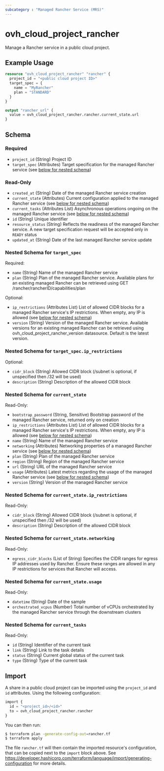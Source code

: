 ```yaml
---
subcategory : "Managed Rancher Service (MRS)"
---
```


# ovh_cloud_project_rancher

Manage a Rancher service in a public cloud project.

## Example Usage

```terraform
resource "ovh_cloud_project_rancher" "rancher" {
  project_id = "<public cloud project ID>"
  target_spec = {
    name = "MyRancher"
    plan = "STANDARD"
  }
}

output "rancher_url" {
  value = ovh_cloud_project_rancher.rancher.current_state.url
}
```

## Schema

### Required

- `project_id` (String) Project ID
- `target_spec` (Attributes) Target specification for the managed Rancher service (see [below for nested schema](#nestedatt--target_spec))

### Read-Only

- `created_at` (String) Date of the managed Rancher service creation
- `current_state` (Attributes) Current configuration applied to the managed Rancher service (see [below for nested schema](#nestedatt--current_state))
- `current_tasks` (Attributes List) Asynchronous operations ongoing on the managed Rancher service (see [below for nested schema](#nestedatt--current_tasks))
- `id` (String) Unique identifier
- `resource_status` (String) Reflects the readiness of the managed Rancher service. A new target specification request will be accepted only in `READY` status
- `updated_at` (String) Date of the last managed Rancher service update

<a id="nestedatt--target_spec"></a>

### Nested Schema for `target_spec`

Required:

- `name` (String) Name of the managed Rancher service
- `plan` (String) Plan of the managed Rancher service. Available plans for an existing managed Rancher can be retrieved using GET /rancher/rancherID/capabilities/plan

Optional:

- `ip_restrictions` (Attributes List) List of allowed CIDR blocks for a managed Rancher service's IP restrictions. When empty, any IP is allowed (see [below for nested schema](#nestedatt--target_spec--ip_restrictions))
- `version` (String) Version of the managed Rancher service. Available versions for an existing managed Rancher can be retrieved using ovh_cloud_project_rancher_version datasource. Default is the latest version.

<a id="nestedatt--target_spec--ip_restrictions"></a>

### Nested Schema for `target_spec.ip_restrictions`

Optional:

- `cidr_block` (String) Allowed CIDR block (/subnet is optional, if unspecified then /32 will be used)
- `description` (String) Description of the allowed CIDR block

<a id="nestedatt--current_state"></a>

### Nested Schema for `current_state`

Read-Only:

- `bootstrap_password` (String, Sensitive) Bootstrap password of the managed Rancher service, returned only on creation
- `ip_restrictions` (Attributes List) List of allowed CIDR blocks for a managed Rancher service's IP restrictions. When empty, any IP is allowed (see [below for nested schema](#nestedatt--current_state--ip_restrictions))
- `name` (String) Name of the managed Rancher service
- `networking` (Attributes) Networking properties of a managed Rancher service (see [below for nested schema](#nestedatt--current_state--networking))
- `plan` (String) Plan of the managed Rancher service
- `region` (String) Region of the managed Rancher service
- `url` (String) URL of the managed Rancher service
- `usage` (Attributes) Latest metrics regarding the usage of the managed Rancher service (see [below for nested schema](#nestedatt--current_state--usage))
- `version` (String) Version of the managed Rancher service

<a id="nestedatt--current_state--ip_restrictions"></a>

### Nested Schema for `current_state.ip_restrictions`

Read-Only:

- `cidr_block` (String) Allowed CIDR block (/subnet is optional, if unspecified then /32 will be used)
- `description` (String) Description of the allowed CIDR block

<a id="nestedatt--current_state--networking"></a>

### Nested Schema for `current_state.networking`

Read-Only:

- `egress_cidr_blocks` (List of String) Specifies the CIDR ranges for egress IP addresses used by Rancher. Ensure these ranges are allowed in any IP restrictions for services that Rancher will access.

<a id="nestedatt--current_state--usage"></a>

### Nested Schema for `current_state.usage`

Read-Only:

- `datetime` (String) Date of the sample
- `orchestrated_vcpus` (Number) Total number of vCPUs orchestrated by the managed Rancher service through the downstream clusters

<a id="nestedatt--current_tasks"></a>

### Nested Schema for `current_tasks`

Read-Only:

- `id` (String) Identifier of the current task
- `link` (String) Link to the task details
- `status` (String) Current global status of the current task
- `type` (String) Type of the current task

## Import

A share in a public cloud project can be imported using the `project_id` and `id` attributes. Using the following configuration:

```terraform
import {
  id = "<project_id>/<id>"
  to = ovh_cloud_project_rancher.rancher
}
```

You can then run:

```bash
$ terraform plan -generate-config-out=rancher.tf
$ terraform apply
```

The file `rancher.tf` will then contain the imported resource's configuration, that can be copied next to the `import` block above. See https://developer.hashicorp.com/terraform/language/import/generating-configuration for more details.
